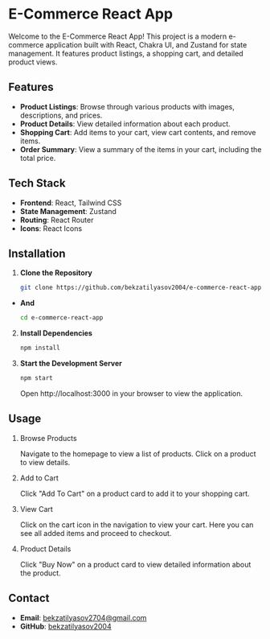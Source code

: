 # E-Commerce React App

Welcome to the E-Commerce React App! This project is a modern e-commerce application built with React, Chakra UI, and Zustand for state management. It features product listings, a shopping cart, and detailed product views.

## Features

- **Product Listings**: Browse through various products with images, descriptions, and prices.
- **Product Details**: View detailed information about each product.
- **Shopping Cart**: Add items to your cart, view cart contents, and remove items.
- **Order Summary**: View a summary of the items in your cart, including the total price.

## Tech Stack

- **Frontend**: React, Tailwind CSS
- **State Management**: Zustand
- **Routing**: React Router
- **Icons**: React Icons

## Installation

1. **Clone the Repository**

   ```bash
   git clone https://github.com/bekzatilyasov2004/e-commerce-react-app.git
   ```
- **And**

   ```bash
   cd e-commerce-react-app
   ```

2. **Install Dependencies**

   ```bash
   npm install
   ```

3. **Start the Development Server**

   ```bash
   npm start
   ```

   Open http://localhost:3000 in your browser to view the application.

## Usage

1. Browse Products

   Navigate to the homepage to view a list of products. Click on a product to view details.

2. Add to Cart

   Click "Add To Cart" on a product card to add it to your shopping cart.

3. View Cart

   Click on the cart icon in the navigation to view your cart. Here you can see all added items and  proceed to checkout.

4. Product Details

   Click "Buy Now" on a product card to view detailed information about the product.

## Contact

- **Email**: <a href="mailto:bekzatilyasov2704@gmail.com">bekzatilyasov2704@gmail.com</a>
- **GitHub**: <a href="https://github.com/bekzatilyasov2004">bekzatilyasov2004</a>

